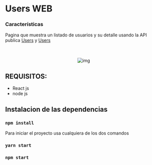 # Users WEB

### Características

Pagina que muestra un listado de usuarios y su detalle usando la API publica [Users](https://reqres.in/api/users) y [Users](https://reqres.in/api/users)

<br>
 <div align="center">
    <br>
    <img src="" alt="img" width="auto" height="auto" />
    <br>
</div>

## REQUISITOS:

- React js
- node js

## Instalacion de las dependencias

### `npm install`

Para iniciar el proyecto usa cualquiera de los dos comandos

### `yarn start`
### `npm start`

